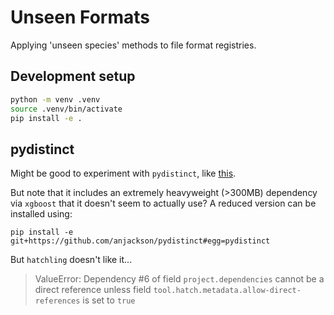 Unseen Formats
==============

Applying 'unseen species' methods to file format registries.

## Development setup

```bash
python -m venv .venv
source .venv/bin/activate
pip install -e .
```


## pydistinct

Might be good to experiment with `pydistinct`, like [this](https://github.com/chanedwin/pydistinct/blob/master/demo/tutorial%20notebook.ipynb).

But note that it includes an extremely heavyweight (>300MB) dependency via `xgboost` that it doesn't seem to actually use?  A reduced version can be installed using:

```
pip install -e git+https://github.com/anjackson/pydistinct#egg=pydistinct
```

But `hatchling` doesn't like it... 

> ValueError: Dependency #6 of field `project.dependencies` cannot be a direct reference unless field `tool.hatch.metadata.allow-direct-references` is set to `true`